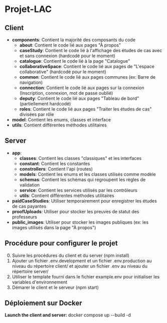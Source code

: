 # Projet-LAC

## Client

- **components**: Contient la majorité des composants du code
    - **about**: Contient le code lié aux pages "À propos"
    - **caseStudy**: Contient le code lié à l'affichage des études de cas avec et sans connexion (hardcodé pour le moment)
    - **catalogue**: Contient le code lié à la page "Catalogue"
    - **collaborativeSpace**: Contient le code lié aux pages de "L'espace collaborative" (hardcodé pour le moment)
    - **common**: Contient le code lié aux pages communes (ex: Barre de navigation)
    - **connection**: Contient le code lié aux pages sur la connexion (Inscription, connexion, mot de passe oublié)
    - **deputy**: Contient le code lié aux pages "Tableau de bord" (partiellement hardcodé)
    - **roles**: Contient le code lié aux pages "Traiter les études de cas" divisées par rôle
- **model**: Contient les enums, classes et interface
- **utils**: Contient différentes méthodes utilitaires

## Server

- **app**: 
    - **classes**: Contient les classes "classiques" et les interfaces
    - **constant**: Contient les constantes 
    - **constrollers**: Contient l'api (routes)
    - **models**: Contient les enums et les classes utilisés comme modèle
    - **schemas**: Contient les schémas qui regroupent les règles de validation
    - **service**: Contient les services utilisés par les contrôleurs 
    - **utils**: Contient différentes méthodes utilitaires
- **paidCaseStudies**: Utiliser temporairement pour enregistrer les études de cas payantes
- **proofUploads**: Utiliser pour stocker les preuves de statut des professeurs
- **public_images**: Utiliser pour stocker les images publiques (ex: les images utilisés dans la page "À propos")

## Procédure pour configurer le projet 
0. Suivre les procédures du client et du server (npm install)
1. Ajouter un fichier .env.development et un fichier .env.production au niveau du répertoire client/ et ajouter un fichier .env au niveau du répertoire server/
2. Utiliser le template fourni dans le fichier example.env pour initialiser les variables d'environnement
3. Démarer le client et le serveur (npm start)

## Déploiement sur Docker
**Launch the client and server:** docker compose up --build -d